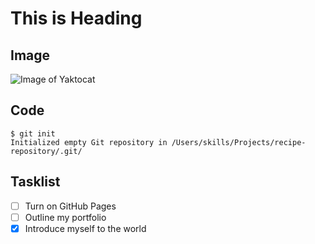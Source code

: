 # This is Heading

## Image

![Image of Yaktocat](https://octodex.github.com/images/yaktocat.png)

## Code

```
$ git init
Initialized empty Git repository in /Users/skills/Projects/recipe-repository/.git/
```

## Tasklist

- [ ] Turn on GitHub Pages
- [ ] Outline my portfolio
- [x] Introduce myself to the world
